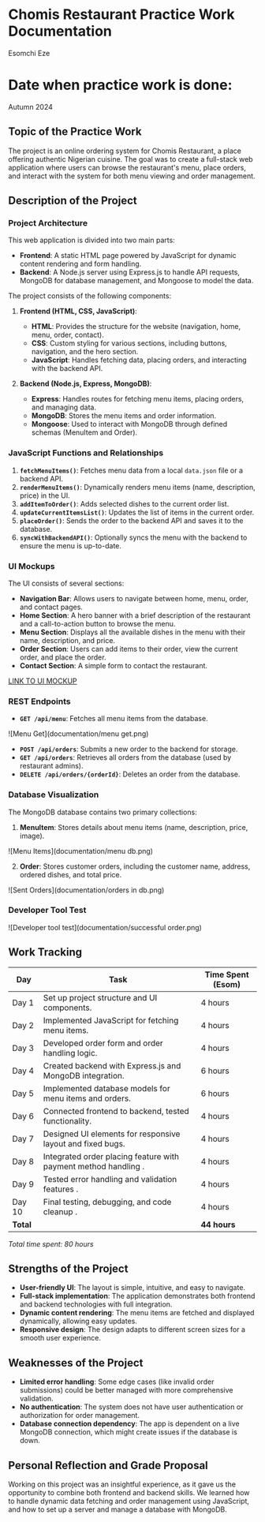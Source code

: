 # Chomis Restaurant Practice Work Documentation
Esomchi Eze

# Date when practice work is done:
 Autumn 2024
 
## **Topic of the Practice Work**
The project is an online ordering system for Chomis Restaurant, a place offering authentic Nigerian cuisine. The goal was to create a full-stack web application where users can browse the restaurant's menu, place orders, and interact with the system for both menu viewing and order management.

## **Description of the Project**

### **Project Architecture**
This web application is divided into two main parts:
- **Frontend**: A static HTML page powered by JavaScript for dynamic content rendering and form handling.
- **Backend**: A Node.js server using Express.js to handle API requests, MongoDB for database management, and Mongoose to model the data.

The project consists of the following components:
1. **Frontend (HTML, CSS, JavaScript)**:
   - **HTML**: Provides the structure for the website (navigation, home, menu, order, contact).
   - **CSS**: Custom styling for various sections, including buttons, navigation, and the hero section.
   - **JavaScript**: Handles fetching data, placing orders, and interacting with the backend API.
   
2. **Backend (Node.js, Express, MongoDB)**:
   - **Express**: Handles routes for fetching menu items, placing orders, and managing data.
   - **MongoDB**: Stores the menu items and order information.
   - **Mongoose**: Used to interact with MongoDB through defined schemas (MenuItem and Order).

### **JavaScript Functions and Relationships**
1. **`fetchMenuItems()`**: Fetches menu data from a local `data.json` file or a backend API.
2. **`renderMenuItems()`**: Dynamically renders menu items (name, description, price) in the UI.
3. **`addItemToOrder()`**: Adds selected dishes to the current order list.
4. **`updateCurrentItemsList()`**: Updates the list of items in the current order.
5. **`placeOrder()`**: Sends the order to the backend API and saves it to the database.
6. **`syncWithBackendAPI()`**: Optionally syncs the menu with the backend to ensure the menu is up-to-date.

### **UI Mockups**
The UI consists of several sections:
- **Navigation Bar**: Allows users to navigate between home, menu, order, and contact pages.
- **Home Section**: A hero banner with a brief description of the restaurant and a call-to-action button to browse the menu.
- **Menu Section**: Displays all the available dishes in the menu with their name, description, and price.
- **Order Section**: Users can add items to their order, view the current order, and place the order.
- **Contact Section**: A simple form to contact the restaurant.

[LINK TO UI MOCKUP](https://www.figma.com/proto/EgRGXds52FypMo7TqgMobE/Chomis-Restaurant?page-id=0%3A1&node-id=1-8&node-type=canvas&viewport=805%2C809%2C0.49&t=YvvbHGPC0Wy6AQm4-1&scaling=min-zoom&content-scaling=fixed)


### **REST Endpoints**
- **`GET /api/menu`**: Fetches all menu items from the database.

![Menu Get](documentation/menu get.png)

- **`POST /api/orders`**: Submits a new order to the backend for storage.
- **`GET /api/orders`**: Retrieves all orders from the database (used by restaurant admins).
- **`DELETE /api/orders/{orderId}`**: Deletes an order from the database.

### **Database Visualization**
The MongoDB database contains two primary collections:
1. **MenuItem**: Stores details about menu items (name, description, price, image).

![Menu Items](documentation/menu db.png)

2. **Order**: Stores customer orders, including the customer name, address, ordered dishes, and total price.

![Sent Orders](documentation/orders in db.png)

### **Developer Tool Test** 

![Developer tool test](documentation/successful order.png)

## **Work Tracking**

| Day   | Task                                         | Time Spent (Esom) | 
|-------|----------------------------------------------|-------------------|
| Day 1 | Set up project structure and UI components.  | 4 hours           |
| Day 2 | Implemented JavaScript for fetching menu items. | 4 hours        |
| Day 3 | Developed order form and order handling logic. | 4 hours           |
| Day 4 | Created backend with Express.js and MongoDB integration. | 6 hours  |
| Day 5 | Implemented database models for menu items and orders. | 6 hours           |
| Day 6 | Connected frontend to backend, tested functionality. | 4 hours           |
| Day 7 | Designed UI elements for responsive layout and fixed bugs. | 4 hours           |
| Day 8 | Integrated order placing feature with payment method handling . | 4 hours           |
| Day 9 | Tested error handling and validation features . | 4 hours           |
| Day 10 | Final testing, debugging, and code cleanup .  | 4 hours           | 
| **Total** |                                            | **44 hours**       | 

*Total time spent: 80 hours*

## **Strengths of the Project**
- **User-friendly UI**: The layout is simple, intuitive, and easy to navigate.
- **Full-stack implementation**: The application demonstrates both frontend and backend technologies with full integration.
- **Dynamic content rendering**: The menu items are fetched and displayed dynamically, allowing easy updates.
- **Responsive design**: The design adapts to different screen sizes for a smooth user experience.

## **Weaknesses of the Project**
- **Limited error handling**: Some edge cases (like invalid order submissions) could be better managed with more comprehensive validation.
- **No authentication**: The system does not have user authentication or authorization for order management.
- **Database connection dependency**: The app is dependent on a live MongoDB connection, which might create issues if the database is down.

## **Personal Reflection and Grade Proposal**
Working on this project was an insightful experience, as it gave us the opportunity to combine both frontend and backend skills. We learned how to handle dynamic data fetching and order management using JavaScript, and how to set up a server and manage a database with MongoDB.
